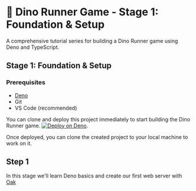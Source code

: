 # 🦕 Dino Runner Game - Stage 1: Foundation & Setup

A comprehensive tutorial series for building a Dino Runner game using Deno and TypeScript.

## Stage 1: Foundation & Setup

### Prerequisites

- [Deno](https://deno.com/)
- Git
- VS Code (recommended)

You can clone and deploy this project immediately to start building the Dino Runner game.
[![Deploy on Deno](https://deno.com/button)](https://app.deno.com/new?clone=https://github.com/thisisjofrank/game-tutorial.git).

Once deployed, you can clone the created project to your local machine to work on it.

## Step 1

In this stage we'll learn Deno basics and create our first web server with [Oak](https://jsr.io/@oak/oak)

